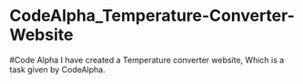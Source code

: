 # CodeAlpha_Temperature-Converter-Website
#Code Alpha  I have created a Temperature converter website, Which is a task given by CodeAlpha.
